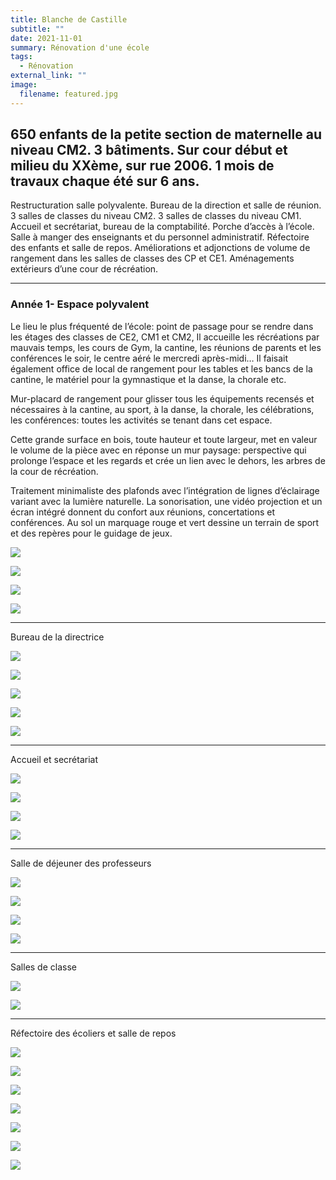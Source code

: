 ```yaml
---
title: Blanche de Castille
subtitle: ""
date: 2021-11-01
summary: Rénovation d'une école
tags:
  - Rénovation
external_link: ""
image:
  filename: featured.jpg
---
```



## 650 enfants de la petite section de maternelle au niveau CM2. 3 bâtiments. Sur cour début et milieu du XXème, sur rue 2006. 1 mois de travaux chaque été sur 6 ans.

Restructuration salle polyvalente. Bureau de la direction et salle de réunion. 3 salles de classes du niveau CM2. 3 salles de classes du niveau CM1. Accueil et secrétariat, bureau de la comptabilité. Porche d’accès à l’école. Salle à manger des enseignants et du personnel administratif. Réfectoire des enfants et salle de repos. Améliorations et adjonctions de volume de rangement dans les salles de classes des CP et CE1. Aménagements extérieurs d’une cour de récréation.

---

### Année 1- Espace polyvalent
<p>Le lieu le plus fréquenté de l’école: point de passage pour se rendre dans les étages des classes de CE2, CM1 et CM2, Il accueille les récréations par mauvais temps, les cours de Gym, la cantine, les réunions de parents et les conférences le soir, le centre aéré le mercredi après-midi… Il faisait également office de local de rangement pour les tables et les bancs de la cantine, le matériel pour la gymnastique et la danse, la chorale etc.

<p>Mur-placard de rangement pour glisser tous les équipements recensés et nécessaires à la cantine, au sport, à la danse, la chorale, les célébrations, les conférences: toutes les activités se tenant dans cet espace.</p>

<p>Cette grande surface en bois, toute hauteur et toute largeur, met en valeur le volume de la pièce avec en réponse un mur paysage: perspective qui prolonge l’espace et les regards et crée un lien avec le dehors, les arbres de la cour de récréation.</p>

<p>Traitement minimaliste des plafonds avec l’intégration de lignes d’éclairage variant avec la lumière naturelle. La sonorisation, une vidéo projection et un écran intégré donnent du confort aux réunions, concertations et conférences.
Au sol un marquage rouge et vert dessine un terrain de sport et des repères pour le guidage de jeux.</p>
</p>

![](RC1/jem-cao-6001.jpg)

![](RC1/jem-cao-6090.jpg)

![](RC1/jem-cao-6095.jpg)

![](RC1/jem-cao-6107.jpg)

---

Bureau de la directrice 

![](RC2/jem-cao-7001.jpg)

![](RC2/jem-cao-7002.jpg)

![](RC2/jem-cao-7003.jpg)

![](RC2/jem-cao-7020.jpg)

![](RC2/jem-cao-7025.jpg)

---

Accueil et secrétariat 

![](RC4/jem-cao-0001.jpg)

![](RC4/jem-cao-0002.jpg)

![](RC4/jem-cao-0060.jpg)

![](RC4/jem-cao-0076.jpg)

---

Salle de déjeuner des professeurs

![](RC5/jem-cao-7670.jpg)

![](RC5/jem-cao-7686.jpg)

![](RC5/jem-cao-7697.jpg)

![](RC5/jem-cao-7705.jpg)

---

Salles de classe

![](RC6/jem-cao-7711.jpg)

![](RC6/jem-cao-7723.jpg)

---

Réfectoire des écoliers et salle de repos

![](RC7/jem-cao-6204.jpg)

![](RC7/jem-cao-6207.jpg)

![](RC7/jem-cao-6228.jpg)

![](RC7/jem-cao-6242.jpg)

![](RC7/jem-cao-6250.jpg)

![](RC7/jem-cao-6251.jpg)

![](RC7/jem-cao-6255.jpg)

